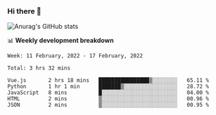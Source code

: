 ### Hi there 👋
![Anurag's GitHub stats](https://github-readme-stats.vercel.app/api?username=jami1024&show_icons=true&theme=radical)

📊 **Weekly development breakdown**
<!--START_SECTION:waka-->
```text
Week: 11 February, 2022 - 17 February, 2022

Total: 3 hrs 32 mins

Vue.js       2 hrs 18 mins   ████████████████▒░░░░░░░░   65.11 % 
Python       1 hr 1 min      ███████▒░░░░░░░░░░░░░░░░░   28.72 % 
JavaScript   8 mins          █░░░░░░░░░░░░░░░░░░░░░░░░   04.00 % 
HTML         2 mins          ▒░░░░░░░░░░░░░░░░░░░░░░░░   00.96 % 
JSON         2 mins          ▒░░░░░░░░░░░░░░░░░░░░░░░░   00.95 % 
```
<!--END_SECTION:waka-->
<!--
**jami1024/jami1024** is a ✨ _special_ ✨ repository because its `README.md` (this file) appears on your GitHub profile.

Here are some ideas to get you started:

- 🔭 I’m currently working on ...
- 🌱 I’m currently learning ...
- 👯 I’m looking to collaborate on ...
- 🤔 I’m looking for help with ...
- 💬 Ask me about ...
- 📫 How to reach me: ...
- 😄 Pronouns: ...
- ⚡ Fun fact: ...
-->

